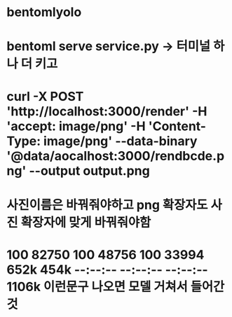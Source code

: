 # bentomlyolo
# bentoml serve service.py -> 터미널 하나 더 키고 
# curl -X POST 'http://localhost:3000/render' -H 'accept: image/png' -H 'Content-Type: image/png' --data-binary '@data/aocalhost:3000/rendbcde.png' --output output.png
# 사진이름은 바꿔줘야하고 png 확장자도 사진 확장자에 맞게 바꿔줘야함 
# 100 82750  100 48756  100 33994   652k   454k --:--:-- --:--:-- --:--:-- 1106k 이런문구 나오면 모델 거쳐서 들어간것 